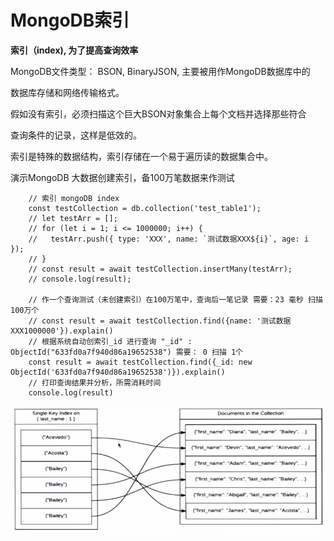 # MongoDB索引

**索引（index), 为了提高查询效率**

MongoDB文件类型： BSON, BinaryJSON, 主要被用作MongoDB数据库中的

数据库存储和网络传输格式。

假如没有索引，必须扫描这个巨大BSON对象集合上每个文档并选择那些符合

查询条件的记录，这样是低效的。

索引是特殊的数据结构，索引存储在一个易于遍历读的数据集合中。

演示MongoDB 大数据创建索引，备100万笔数据来作测试

```
    // 索引 mongoDB index
    const testCollection = db.collection('test_table1');
    // let testArr = [];
    // for (let i = 1; i <= 1000000; i++) {
    //   testArr.push({ type: 'XXX', name: `测试数据XXX${i}`, age: i });
    // }
    // const result = await testCollection.insertMany(testArr);
    // console.log(result);

    // 作一个查询测试（未创建索引）在100万笔中，查询后一笔记录 需要：23 毫秒 扫描100万个
    // const result = await testCollection.find({name: '测试数据XXX1000000'}).explain()
    // 根据系统自动创索引_id 进行查询 "_id" : ObjectId("633fd0a7f940d86a19652538") 需要： 0 扫描 1个
    const result = await testCollection.find({_id: new ObjectId('633fd0a7f940d86a19652538')}).explain()
    // 打印查询结果并分析，所需消耗时间
    console.log(result)
```

![1665123905662](image/7-1mongoDB索引的定义和测试/1665123905662.png)
